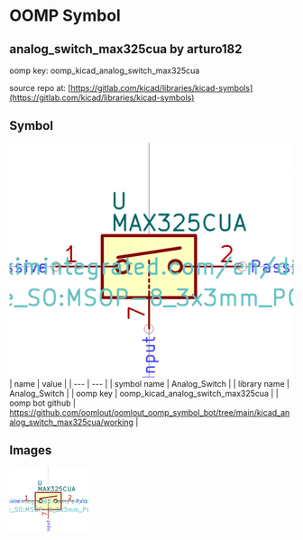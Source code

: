 # OOMP Symbol  
## analog_switch_max325cua  by arturo182  
  
oomp key: oomp_kicad_analog_switch_max325cua  
  
source repo at: [https://gitlab.com/kicad/libraries/kicad-symbols](https://gitlab.com/kicad/libraries/kicad-symbols)  
## Symbol  
  
[![working.png](working_600.png)](working.png)  
| name | value | 
| --- | --- | 
| symbol name | Analog_Switch | 
| library name | Analog_Switch | 
| oomp key | oomp_kicad_analog_switch_max325cua | 
| oomp bot github | https://github.com/oomlout/oomlout_oomp_symbol_bot/tree/main/kicad_analog_switch_max325cua/working | 
## Images  
  
[![working.png](working_140.png)](working.png)  
